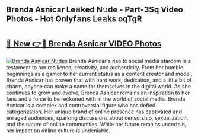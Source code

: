 ## Brenda Asnicar Le𝚊ked N𝚞de - Part-3Sq Video Photos - Hot Onlyf𝚊ns Le𝚊ks oqTgR

# <h2><a href="http://ac12297.deff.icu/?id=Brenda+Asnicar">🔗 New 👉🔴 Brenda Asnicar VIDEO Photos</a></h2>

[![Brenda Asnicar N𝚞des](https://i.imgur.com/rIISA9y.gif)](http://ac12297.deff.icu/?id=Brenda+Asnicar)
Brenda Asnicar's rise to social media stardom is a testament to her resilience, creativity, and authenticity. From her humble beginnings as a gamer to her current status as a content creator and model, Brenda Asnicar has proven that with hard work, dedication, and a little bit of charm, anyone can make a name for themselves in the digital world. As she continues to grow and evolve, Brenda Asnicar remains an inspiration to her fans and a force to be reckoned with in the world of social media. Brenda Asnicar is a complex and controversial figure who has defied categorization. Her unique brand of online presence has captivated and enraged audiences, sparking discussions about censorship, sexualization, and the nature of online communities. While her future remains uncertain, her impact on online culture is undeniable.
